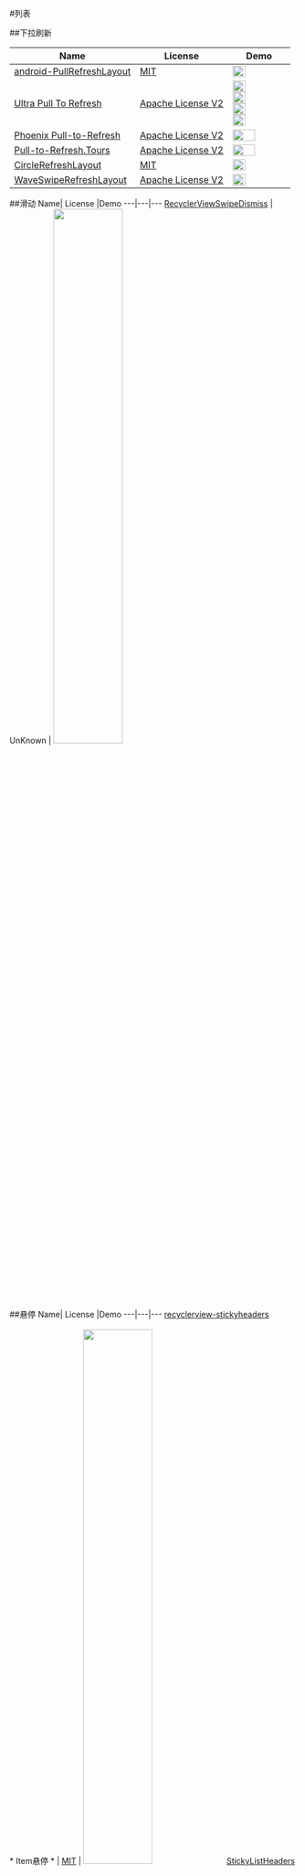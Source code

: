 #列表


##下拉刷新

Name| License |Demo
---|---|---
[android-PullRefreshLayout](https://github.com/baoyongzhang/android-PullRefreshLayout) | [MIT](http://opensource.org/licenses/MIT) | <img src="https://github.com/wasabeef/awesome-android-ui/blob/master/art/android-PullRefreshLayout.gif" width="49%">
[Ultra Pull To Refresh](https://github.com/liaohuqiu/android-Ultra-Pull-To-Refresh) | [Apache License V2](https://www.apache.org/licenses/LICENSE-2.0) | <img src="https://github.com/wasabeef/awesome-android-ui/blob/master/art/android-Ultra-Pull-To-Refresh.gif" width="49%"> <img src="https://github.com/wasabeef/awesome-android-ui/blob/master/art/android-Ultra-Pull-To-Refresh2.gif" width="49%"> <img src="https://github.com/wasabeef/awesome-android-ui/blob/master/art/android-Ultra-Pull-To-Refresh3.gif" width="49%"> <img src="https://github.com/wasabeef/awesome-android-ui/blob/master/art/android-Ultra-Pull-To-Refresh4.gif" width="49%">
[Phoenix Pull-to-Refresh](https://github.com/Yalantis/Phoenix) | [Apache License V2](https://www.apache.org/licenses/LICENSE-2.0) | <img src="https://github.com/wasabeef/awesome-android-ui/blob/master/art/Phoenix.gif" width="65%">
[Pull-to-Refresh.Tours](https://github.com/Yalantis/Taurus) | [Apache License V2](https://www.apache.org/licenses/LICENSE-2.0) | <img src="https://github.com/wasabeef/awesome-android-ui/blob/master/art/Taurus.gif" width="65%">
[CircleRefreshLayout](https://github.com/tuesda/CircleRefreshLayout) | [MIT](http://opensource.org/licenses/MIT) | <img src="https://github.com/wasabeef/awesome-android-ui/blob/master/art/CircleRefreshLayout.gif" width="49%">
[WaveSwipeRefreshLayout](https://github.com/recruit-lifestyle/WaveSwipeRefreshLayout) | [Apache License V2](https://www.apache.org/licenses/LICENSE-2.0) | <img src="https://github.com/wasabeef/awesome-android-ui/blob/master/art/WaveSwipeRefreshLayout.gif" width="49%">

##滑动
Name| License |Demo
---|---|---
[RecyclerViewSwipeDismiss](https://github.com/CodeFalling/RecyclerViewSwipeDismiss) | UnKnown | <img src="https://github.com/wasabeef/awesome-android-ui/blob/master/art/RecyclerViewSwipeDismiss.gif" width="49%">

##悬停
Name| License |Demo
---|---|---
[recyclerview-stickyheaders](https://github.com/eowise/recyclerview-stickyheaders) <br><br>* Item悬停 * | [MIT](http://opensource.org/licenses/MIT) | <img src="https://github.com/wasabeef/awesome-android-ui/blob/master/art/recyclerview-stickyheaders.gif" width="49%">
[StickyListHeaders](https://github.com/emilsjolander/StickyListHeaders) | [Apache License V2](https://www.apache.org/licenses/LICENSE-2.0) | <img src="https://github.com/wasabeef/awesome-android-ui/blob/master/art/StickyListHeaders.gif" width="49%">
[BlurStickyHeaderListView](https://github.com/emmano/BlurStickyHeaderListView) | [MIT](http://opensource.org/licenses/MIT) | <img src="https://github.com/wasabeef/awesome-android-ui/blob/master/art/BlurStickyHeaderListView.gif" width="49%" />
[sticky-headers-recyclerview](https://github.com/timehop/sticky-headers-recyclerview) | [Apache License V2](https://www.apache.org/licenses/LICENSE-2.0) | <img src="https://github.com/wasabeef/awesome-android-ui/blob/master/art/sticky-headers-recyclerview.gif" width="49%">

##头部缩放
Name| License |Demo
---|---|---
[ParallaxListView](https://github.com/Gnod/ParallaxListView) | UnKnown | <img src="https://github.com/wasabeef/awesome-android-ui/blob/master/art/ParallaxListView.gif" width="49%">
[PullZoomView](https://github.com/Frank-Zhu/PullZoomView) | [Apache License V2](https://www.apache.org/licenses/LICENSE-2.0) | <img src="https://github.com/wasabeef/awesome-android-ui/blob/master/art/PullZoomView.gif" width="49%">
[android-parallax-recyclerview](https://github.com/kanytu/android-parallax-recyclerview) | [Apache License V2](https://www.apache.org/licenses/LICENSE-2.0) | <img src="https://github.com/wasabeef/awesome-android-ui/blob/master/art/android-parallax-recyclerview.gif" width="49%"> <img src="https://github.com/wasabeef/awesome-android-ui/blob/master/art/android-parallax-recyclerview2.gif" width="49%">

##不规则Item
Name| License |Demo
---|---|---
[ListBuddies](https://github.com/jpardogo/ListBuddies) | [Apache License V2](https://www.apache.org/licenses/LICENSE-2.0) | <img src="https://github.com/wasabeef/awesome-android-ui/blob/master/art/ListBuddies.png" width="49%"/ > <img src="https://github.com/wasabeef/awesome-android-ui/blob/master/art/ListBuddies.gif" width="49%"/ >
[AsymmetricGridView](https://github.com/felipecsl/AsymmetricGridView) | [Apache License V2](https://www.apache.org/licenses/LICENSE-2.0) | <img src="https://github.com/wasabeef/awesome-android-ui/blob/master/art/AsymmetricGridView.png" width="49%"> <img src="https://github.com/wasabeef/awesome-android-ui/blob/master/art/AsymmetricGridView2.png" width="49%">
[AndroidStaggeredGrid](https://github.com/etsy/AndroidStaggeredGrid) | [Apache License V2](https://www.apache.org/licenses/LICENSE-2.0) | <img src="https://github.com/wasabeef/awesome-android-ui/blob/master/art/AndroidStaggeredGrid.png" width="49%">

##滑动&拖拽
Name| License |Demo
---|---|---
[Advanced RecyclerView](https://github.com/h6ah4i/android-advancedrecyclerview) <br>* 拖拽 * <br>* 滑动 * <br>* Expandable拖拽+滑动 * | [Apache License V2](https://www.apache.org/licenses/LICENSE-2.0) | <img src="https://github.com/wasabeef/awesome-android-ui/blob/master/art/AdvancedRecyclerView.gif" width="50%">
[Drag Select Recycler View](https://github.com/afollestad/drag-select-recyclerview) <br>* 拖拽选择 * | [MIT](http://opensource.org/licenses/MIT) | <img src="https://github.com/wasabeef/awesome-android-ui/blob/master/art/drag-select-recyclerview.gif" width="50%" />
[AndroidSwipeLayout](https://github.com/daimajia/AndroidSwipeLayout)<br><br>列表滑动<br><br>上划换页 | [MIT](http://opensource.org/licenses/MIT) | <img src="https://github.com/wasabeef/awesome-android-ui/blob/master/art/AndroidSwipeLayout.gif" width="49%"> <img src="https://github.com/wasabeef/awesome-android-ui/blob/master/art/AndroidSwipeLayout2.gif" width="49%">

##Item动画
Name| License |Demo
---|---|---
[RecyclerView Animators](https://github.com/wasabeef/recyclerview-animators) | [Apache License V2](https://www.apache.org/licenses/LICENSE-2.0) | <img src="https://github.com/wasabeef/awesome-android-ui/blob/master/art/recyclerview-animators.gif" width="49%"> <img src="https://github.com/wasabeef/awesome-android-ui/blob/master/art/recyclerview-animators2.gif" width="49%">

##分割线
Name| License |Demo
---|---|---
[RecyclerView-FlexibleDivider](https://github.com/yqritc/RecyclerView-FlexibleDivider) | [Apache License V2](https://www.apache.org/licenses/LICENSE-2.0) | <img src="https://github.com/yqritc/RecyclerView-FlexibleDivider/raw/master/sample/sample1.gif" width="49%"> <img src="https://github.com/yqritc/RecyclerView-FlexibleDivider/raw/master/sample/sample2.gif" width="49%">

##扩展(Tree)
Name| License |Demo
---|---|---
[AndroidTreeView](https://github.com/bmelnychuk/AndroidTreeView) | [Apache License V2](https://www.apache.org/licenses/LICENSE-2.0) | <img src="https://github.com/wasabeef/awesome-android-ui/blob/master/art/AndroidTreeView.webp" width="40%"> <img src="https://github.com/wasabeef/awesome-android-ui/blob/master/art/AndroidTreeView2.webp" width="40%">

##滚动条
Name| License |Demo
---|---|---
[RecyclerViewFastScroller](https://github.com/danoz73/RecyclerViewFastScroller) | [Apache License V2](https://www.apache.org/licenses/LICENSE-2.0) | <img src="https://github.com/wasabeef/awesome-android-ui/blob/master/art/RecyclerViewFastScroller.png" width="49%"> <img src="https://github.com/wasabeef/awesome-android-ui/blob/master/art/RecyclerViewFastScroller2.png" width="49%">

##Item展现
Name| License |Demo
---|---|---
[MaterialRecents](https://github.com/ZieIony/MaterialRecents) | [Apache License V2](https://www.apache.org/licenses/LICENSE-2.0) | <img src="https://github.com/wasabeef/awesome-android-ui/blob/master/art/MaterialRecents.gif" width="70%">
